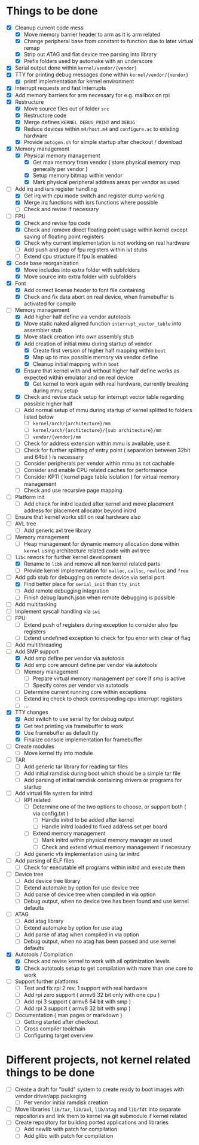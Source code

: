 
# Things to be done

* [x] Cleanup current code mess
  * [x] Move memory barrier header to arm as it is arm related
  * [x] Change peripheral base from constant to function due to later virtual remap
  * [x] Strip out ATAG and flat device tree parsing into library
  * [x] Prefix folders used by automake with an underscore
* [x] Serial output done within `kernel/vendor/{vendor}`
* [x] TTY for printing debug messages done within `kernel/vendor/{vendor}`
  * [x] printf implementation for kernel environment
* [x] Interrupt requests and fast interrupts
* [x] Add memory barriers for arm necessary for e.g. mailbox on rpi
* [x] Restructure
  * [x] Move source files out of folder `src`
  * [x] Restructore code
  * [x] Merge defines `KERNEL_DEBUG_PRINT` and `DEBUG`
  * [x] Reduce devices within `m4/host.m4` and `configure.ac` to existing hardware
  * [x] Provide `autogen.sh` for simple startup after checkout / download
* [x] Memory management
  * [x] Physical memory management
    * [x] Get max memory from vendor ( store physical memory map generally per vendor )
    * [x] Setup memory bitmap within vendor
    * [x] Mark physical peripheral address areas per vendor as used
* [ ] Add irq and isrs register handling
  * [x] Get irq with cpu mode switch and register dump working
  * [x] Merge irq functions with isrs functions where possible
  * [ ] Check and revise if necessary
* [ ] FPU
  * [x] Check and revise fpu code
  * [x] Check and remove direct floating point usage within kernel except saving of floating point registers
  * [x] Check why current implementation is not working on real hardware
  * [ ] Add push and pop of fpu registers within ivt stubs
  * [ ] Extend cpu structure if fpu is enabled
* [x] Code base reorganization
  * [x] Move includes into extra folder with subfolders
  * [x] Move source into extra folder with subfolders
* [x] Font
  * [x] Add correct license header to font file containing
  * [x] Check and fix data abort on real device, when framebuffer is activated for compile
* [ ] Memory management
  * [x] Add higher half define via vendor autotools
  * [x] Move static naked aligned function `interrupt_vector_table` into assembler stub
  * [x] Move stack creation into own assembly stub
  * [x] Add creation of initial mmu during startup of vendor
    * [x] Create first version of higher half mapping within `boot`
    * [x] Map up to max possible memory via vendor define
    * [x] Cleanup initial mapping within `boot`
  * [x] Ensure that kernel with and without higher half define works as expected within emulator and on real device
    * [x] Get kernel to work again with real hardware, currently breaking during mmu setup
  * [x] Check and revise stack setup for interrupt vector table regarding possible higher half
  * [ ] Add normal setup of mmu during startup of kernel splitted to folders listed below
    * [ ] `kernel/arch/{architecture}/mm`
    * [ ] `kernel/arch/{architecture}/{sub architecture}/mm`
    * [ ] `vendor/{vendor}/mm`
  * [ ] Check for address extension within mmu is available, use it
  * [ ] Check for further splitting of entry point ( separation between 32bit and 64bit ) is necessary
  * [ ] Consider peripherals per vendor within mmu as not cachable
  * [ ] Consider and enable CPU related caches for performance
  * [ ] Consider KPTI ( kernel page table isolation ) for virtual memory management
  * [ ] Check and use recursive page mapping
* [ ] Platform init
  * [ ] Add check for initrd loaded after kernel and move placement address for placement allocator beyond initrd
* [ ] Ensure that kernel works still on real hardware also
* [ ] AVL tree
  * [ ] Add generic avl tree library
* [ ] Memory management
  * [ ] Heap management for dynamic memory allocation done within `kernel` using architecture related code with avl tree
* [ ] `libc` rework for further kernel development
  * [x] Rename to `libk` and remove all non kernel related parts
  * [ ] Provide kernel implementation for `malloc`, `calloc`, `realloc` and `free`
* [ ] Add gdb stub for debugging on remote device via serial port
  * [x] Find better place for `serial_init` than `tty_init`
  * [ ] Add remote debugging integration
  * [ ] Finish debug launch.json when remote debugging is possible
* [ ] Add multitasking
* [ ] Implement syscall handling via `swi`
* [ ] FPU
  * [ ] Extend push of registers during exception to consider also fpu registers
  * [ ] Extend undefined exception to check for fpu error with clear of flag
* [ ] Add multithreading
* [ ] Add SMP support
  * [x] Add smp define per vendor via autotools
  * [x] Add smp core amount define per vendor via autotools
  * [ ] Memory management
    * [ ] Prepare virtual memory management per core if smp is active
    * [ ] Specify cores per vendor via autotools
  * [ ] Determine current running core within exceptions
  * [ ] Extend irq check to check corresponding cpu interrupt registers
  * [ ] ...
* [x] TTY changes
  * [x] Add switch to use serial tty for debug output
  * [x] Get text printing via framebuffer to work
  * [x] Use framebuffer as default tty
  * [x] Finalize console implementation for framebuffer
* [ ] Create modules
  * [ ] Move kernel tty into module
* [ ] TAR
  * [ ] Add generic tar library for reading tar files
  * [ ] Add initial ramdisk during boot which should be a simple tar file
  * [ ] Add parsing of initial ramdisk containing drivers or programs for startup
* [ ] Add virtual file system for initrd
  * [ ] RPI related
    * [ ] Determine one of the two options to choose, or support both ( via config.txt )
      * [ ] Handle initrd to be added after kernel
      * [ ] Handle initrd loaded to fixed address set per board
    * [ ] Extend memory management
      * [ ] Mark initrd within physical memory manager as used
      * [ ] Check and extend virtual memory management if necessary
  * [ ] Add generic vfs implementation using tar initrd
* [ ] Add parsing of ELF files
  * [ ] Check for executable elf programs within initrd and execute them
* [ ] Device tree
  * [ ] Add device tree library
  * [ ] Extend automake by option for use device tree
  * [ ] Add parse of device tree when compiled in via option
  * [ ] Debug output, when no device tree has been found and use kernel defaults
* [ ] ATAG
  * [ ] Add atag library
  * [ ] Extend automake by option for use atag
  * [ ] Add parse of atag when compiled in via option
  * [ ] Debug output, when no atag has been passed and use kernel defaults
* [x] Autotools / Compilation
  * [x] Check and revise kernel to work with all optimization levels
  * [x] Check autotools setup to get compilation with more than one core to work
* [ ] Support further platforms
  * [ ] Test and fix rpi 2 rev. 1 support with real hardware
  * [ ] Add rpi zero support ( armv6 32 bit only with one cpu )
  * [ ] Add rpi 3 support ( armv8 64 bit with smp )
  * [ ] Add rpi 3 support ( armv8 32 bit with smp )
* [ ] Documentation ( man pages or markdown )
  * [ ] Getting started after checkout
  * [ ] Cross compiler toolchain
  * [ ] Configuring target overview

# Different projects, not kernel related things to be done

* [ ] Create a draft for "build" system to create ready to boot images with vendor driver/app packaging
  * [ ] Per vendor initial ramdisk creation
* [ ] Move libraries `lib/tar`, `lib/avl`, `lib/atag` and `lib/fdt` into separate repositories and link them to kernel via git submodule if kernel related
* [ ] Create repository for building ported applications and libraries
  * [ ] Add newlib with patch for compilation
  * [ ] Add glibc with patch for compilation
